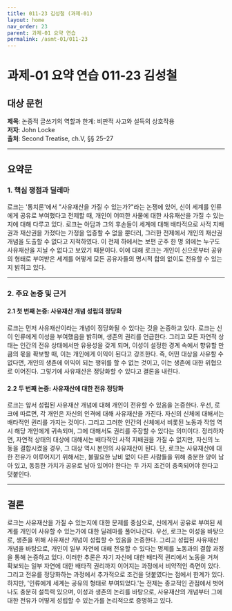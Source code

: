 ```yaml
---
title: 011-23 김성철 (과제-01)
layout: home
nav_order: 23
parent: 과제-01 요약 연습
permalink: /asmt-01/011-23
---
```


# 과제-01 요약 연습 011-23 김성철 

## 대상 문헌  
**제목**: 논증적 글쓰기의 역할과 한계: 비판적 사고와 설득의 상호작용  
**저자**: John Locke  
**출처**: Second Treatise, ch.V, §§ 25–27  

---

## 요약문  

### 1. 핵심 쟁점과 딜레마  
로크는 '통치론'에서 "사유재산을 가질 수 있는가?"라는 논쟁에 있어, 신이 세계를 인류에게 공유로 부여했다고 전제할 때, 개인이 어떠한 사물에 대한 사유재산을 가질 수 있는지에 대해 다루고 있다. 로크는 아담과 그의 후손들이 세계에 대해 배타적으로 사적 지배권과 재산권을 가졌다는 가정을 입증할 수 없을 뿐더러, 그러한 전제에서 개인의 재산권 개념을 도출할 수 없다고 지적하였다. 이 전제 하에서는 보편 군주 한 명 외에는 누구도 사유재산을 지닐 수 없다고 보았기 때문이다. 이에 대해 로크는 개인이 신으로부터 공유의 형태로 부여받은 세계를 어떻게 모든 공유자들의 명시적 합의 없이도 전유할 수 있는지 밝히고 있다.

---

### 2. 주요 논증 및 근거  

#### 2.1 첫 번째 논증: 사유재산 개념 성립의 정당화  
로크는 먼저 사유재산이라는 개념이 정당화될 수 있다는 것을 논증하고 있다. 로크는 신이 인류에게 이성을 부여했음을 밝히며, 생존의 권리를 언급한다. 그리고 모든 자연적 상태는 인간의 전유 상태에서만 유용성을 갖게 되며, 이성이 설정한 경계 속에서 향유할 만큼의 몫을 확보할 때, 이는 개인에게 이익이 된다고 강조한다. 즉, 어떤 대상을 사유할 수 없다면, 개인의 생존에 이익이 되는 행위를 할 수 없는 것이고, 이는 생존에 대한 위협으로 이어진다. 그렇기에 사유재산은 정당화할 수 있다고 결론을 내린다.  

#### 2.2 두 번째 논증: 사유재산에 대한 전유 정당화
로크는 앞서 성립된 사유재산 개념에 대해 개인이 전유할 수 있음을 논증한다. 우선, 로크에 따르면, 각 개인은 자신의 인격에 대해 사유재산을 가진다. 자신의 신체에 대해서는 배타적인 권리를 가지는 것이다. 그리고 그러한 인간의 신체에서 비롯된 노동과 작업 역시 해당 개인에게 귀속되며, 그에 대해서도 권리를 주장할 수 있다는 의미이다. 정리하자면, 자연적 상태의 대상에 대해서는 배타적인 사적 지배권을 가질 수 없지만, 자신의 노동을 결합시켰을 경우, 그 대상 역시 본인의 사유재산이 된다. 단, 로크는 사유재산에 대한 전유가 이루어지기 위해서는, 불필요한 낭비 없이 다른 사람들을 위해 충분한 양이 남아 있고, 동등한 가치가 공유로 남아 있어야 한다는 두 가지 조건이 충족되어야 한다고 덧붙인다.

---

## 결론  
로크는 사유재산을 가질 수 있는지에 대한 문제를 중심으로, 신에게서 공유로 부여된 세계를 개인이 사유할 수 있는가에 대한 딜레마를 풀어나간다. 우선, 로크는 이성을 바탕으로, 생존을 위해 사유재산 개념이 성립할 수 있음을 논증한다. 그리고 성립된 사유재산 개념을 바탕으로, 개인이 일부 자연에 대해 전유할 수 있다는 명제를 노동과의 결합 과정을 통해 논증하고 있다. 이러한 추론은 자기 자신에 대한 배타적 권리에서 노동을 거쳐 확보되는 일부 자연에 대한 배타적 권리까지 이어지는 과정에서 비약적인 측면이 있다. 그리고 전유를 정당화하는 과정에서 추가적으로 조건을 덧붙였다는 점에서 한계가 있다. 하지만, '인류에게 세계는 공유의 형태로 부여되었다.'는 전제는 종교적인 관점에서 벗어나도 충분히 설득력 있으며, 이성과 생존의 논리를 바탕으로, 사유재산의 개념부터 그에 대한 전유가 어떻게 성립할 수 있는가를 논리적으로 증명하고 있다.